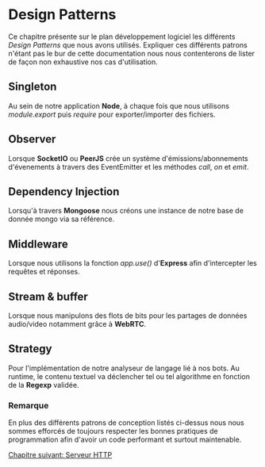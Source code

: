 # Design Patterns

Ce chapitre présente sur le plan développement logiciel les différents *Design Patterns* que nous avons utilisés.
Expliquer ces différents patrons n'étant pas le bur de cette documentation nous nous contenterons de lister de façon non exhaustive nos cas d'utilisation.

## Singleton

Au sein de notre application **Node**, à chaque fois que nous utilisons *module.export* puis *require* pour exporter/importer des fichiers.

## Observer

Lorsque **SocketIO** ou **PeerJS** crée un système d'émissions/abonnements d'évenements à travers des EventEmitter et les méthodes *call*, *on* et *emit*.

## Dependency Injection

Lorsqu'à travers **Mongoose** nous créons une instance de notre base de donnée mongo via sa référence.

## Middleware

Lorsque nous utilisons la fonction *app.use()* d'**Express** afin d'intercepter les requêtes et réponses.

## Stream & buffer

Lorsque nous manipulons des flots de bits pour les partages de données audio/video notamment grâce à **WebRTC**.

## Strategy

Pour l'implémentation de notre analyseur de langage lié à nos bots. Au runtime, le contenu textuel va déclencher tel ou tel algorithme en fonction de la **Regexp** validée.

### Remarque

En plus des différents patrons de conception listés ci-dessus nous nous sommes efforcés de toujours respecter les bonnes pratiques de programmation afin d'avoir un code performant et surtout maintenable.

<a href="{{ site.baseUrl }}front-end/node-server.md/" class="btn btn-green">Chapitre suivant: Serveur HTTP</a>

